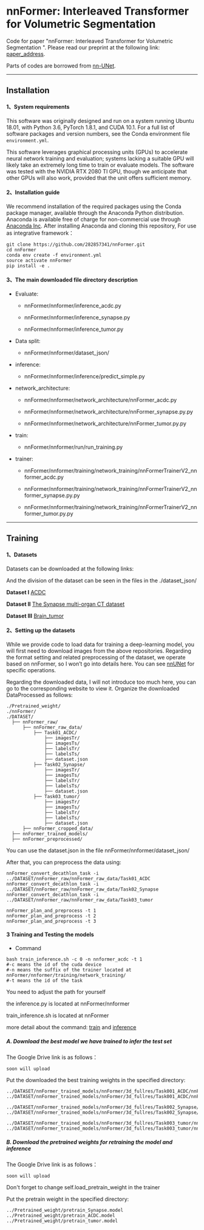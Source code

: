 # nnFormer: Interleaved Transformer for Volumetric Segmentation 

Code for paper "nnFormer: Interleaved Transformer for Volumetric Segmentation ". Please read our preprint at the following link: [paper_address](https://arxiv.org/abs/2109.03201).

Parts of codes are borrowed from [nn-UNet](https://github.com/MIC-DKFZ/nnUNet).

---
## Installation
#### 1、System requirements
This software was originally designed and run on a system running Ubuntu 18.01, with Python 3.6, PyTorch 1.8.1, and CUDA 10.1. For a full list of software packages and version numbers, see the Conda environment file `environment.yml`. 

This software leverages graphical processing units (GPUs) to accelerate neural network training and evaluation; systems lacking a suitable GPU will likely take an extremely long time to train or evaluate models. The software was tested with the NVIDIA RTX 2080 TI GPU, though we anticipate that other GPUs will also work, provided that the unit offers sufficient memory. 

#### 2、Installation guide
We recommend installation of the required packages using the Conda package manager, available through the Anaconda Python distribution. Anaconda is available free of charge for non-commercial use through [Anaconda Inc](https://www.anaconda.com/products/individual). After installing Anaconda and cloning this repository, For use as integrative framework：
```
git clone https://github.com/282857341/nnFormer.git
cd nnFormer
conda env create -f environment.yml
source activate nnFormer
pip install -e .
```

#### 3、The main downloaded file directory description 
- Evaluate:

  - nnFormer/nnformer/inference_acdc.py
  
  - nnFormer/nnformer/inference_synapse.py
  
  - nnFormer/nnformer/inference_tumor.py

- Data split:

  - nnFormer/nnformer/dataset_json/
  
- inference:

  - nnFormer/nnformer/inference/predict_simple.py

- network_architecture:

  - nnFormer/nnformer/network_architecture/nnFormer_acdc.py
  
  - nnFormer/nnformer/network_architecture/nnFormer_synapse.py.py
  
  - nnFormer/nnformer/network_architecture/nnFormer_tumor.py.py

- train:

  - nnFormer/nnformer/run/run_training.py
 
- trainer:

  - nnFormer/nnformer/training/network_training/nnFormerTrainerV2_nnformer_acdc.py

  - nnFormer/nnformer/training/network_training/nnFormerTrainerV2_nnformer_synapse.py.py
  
  - nnFormer/nnformer/training/network_training/nnFormerTrainerV2_nnformer_tumor.py.py
---

## Training
#### 1、Datasets
Datasets can be downloaded at the following links:

And the division of the dataset can be seen in the files in the ./dataset_json/

**Dataset I**
[ACDC](https://www.creatis.insa-lyon.fr/Challenge/acdc/)

**Dataset II**
[The Synapse multi-organ CT dataset](https://www.synapse.org/#!Synapse:syn3193805/wiki/217789)

**Dataset III**
[Brain_tumor](http://medicaldecathlon.com/)

#### 2、Setting up the datasets
While we provide code to load data for training a deep-learning model, you will first need to download images from the above repositories. Regarding the format setting and related preprocessing of the dataset, we operate based on nnFormer, so I won’t go into details here. You can see [nnUNet](https://github.com/MIC-DKFZ/nnUNet/blob/master/documentation/dataset_conversion.md) for specific operations. 

Regarding the downloaded data, I will not introduce too much here, you can go to the corresponding website to view it. Organize the downloaded DataProcessed as follows:

```
./Pretrained_weight/
./nnFormer/
./DATASET/
  ├── nnFormer_raw/
      ├── nnFormer_raw_data/
          ├── Task01_ACDC/
              ├── imagesTr/
              ├── imagesTs/
              ├── labelsTr/
              ├── labelsTs/
              ├── dataset.json
          ├── Task02_Synapse/
              ├── imagesTr/
              ├── imagesTs/
              ├── labelsTr/
              ├── labelsTs/
              ├── dataset.json
          ├── Task03_tumor/
              ├── imagesTr/
              ├── imagesTs/
              ├── labelsTr/
              ├── labelsTs/
              ├── dataset.json
      ├── nnFormer_cropped_data/
  ├── nnFormer_trained_models/
  ├── nnFormer_preprocessed/
```
You can use the dataset.json in the file nnFormer/nnformer/dataset_json/

After that, you can preprocess the data using:
```
nnFormer_convert_decathlon_task -i ../DATASET/nnFormer_raw/nnFormer_raw_data/Task01_ACDC
nnFormer_convert_decathlon_task -i ../DATASET/nnFormer_raw/nnFormer_raw_data/Task02_Synapse
nnFormer_convert_decathlon_task -i ../DATASET/nnFormer_raw/nnFormer_raw_data/Task03_tumor

nnFormer_plan_and_preprocess -t 1
nnFormer_plan_and_preprocess -t 2
nnFormer_plan_and_preprocess -t 3
```

#### 3 Training and Testing the models
- Command

```
bash train_inference.sh -c 0 -n nnformer_acdc -t 1 
#-c means the id of the cuda device
#-n means the suffix of the trainer located at nnFormer/nnformer/training/network_training/
#-t means the id of the task
```
You need to adjust the path for yourself

the inference.py is located at nnFormer/nnformer 

train_inference.sh is located at nnFormer

more detail about the command: [train](https://github.com/MIC-DKFZ/nnUNet#3d-full-resolution-u-net) and [inference](https://github.com/MIC-DKFZ/nnUNet#run-inference)
##### A. Download the best model we have trained to infer the test set

The Google Drive link is as follows：
```
soon will upload
```

Put the downloaded the best training weights in the specified directory:
```
../DATASET/nnFormer_trained_models/nnFormer/3d_fullres/Task001_ACDC/nnFormerTrainerV2_nnformer_acdc__nnFormerPlansv2.1/fold_0/model_best.model
../DATASET/nnFormer_trained_models/nnFormer/3d_fullres/Task001_ACDC/nnFormerTrainerV2_nnformer_acdc__nnFormerPlansv2.1/fold_0/model_best.model.pkl

../DATASET/nnFormer_trained_models/nnFormer/3d_fullres/Task002_Synapse/nnFormerTrainerV2_nnformer_synapse__nnFormerPlansv2.1/fold_0/model_best.model
../DATASET/nnFormer_trained_models/nnFormer/3d_fullres/Task002_Synapse/nnFormerTrainerV2_nnformer_synapse__nnFormerPlansv2.1/fold_0/model_best.model.pkl

../DATASET/nnFormer_trained_models/nnFormer/3d_fullres/Task003_tumor/nnFormerTrainerV2_nnformer_tumor__nnFormerPlansv2.1/fold_0/model_best.model
../DATASET/nnFormer_trained_models/nnFormer/3d_fullres/Task003_tumor/nnFormerTrainerV2_nnformer_tumor__nnFormerPlansv2.1/fold_0/model_best.model.pkl
```

##### B. Download the pretrained weights for retraining the model and inference

The Google Drive link is as follows：

```
soon will upload
```
Don't forget to change self.load_pretrain_weight in the trainer

Put the pretrain weight in the specified directory:
```
../Pretrained_weight/pretrain_Synapse.model
../Pretrained_weight/pretrain_ACDC.model
../Pretrained_weight/pretrain_tumor.model
```
